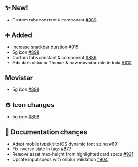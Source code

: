 ## ✨ New!

- Custom tabs constant & component [#889](https://github.com/Telefonica/mistica-design/issues/889)

## ➕ Added

- Increase snackbar duration [#915](https://github.com/Telefonica/mistica-design/issues/915)
- 5g icon [#898](https://github.com/Telefonica/mistica-design/issues/898)
- Custom tabs constant & component [#889](https://github.com/Telefonica/mistica-design/issues/889)
- Add dark skins to Themer & new movistar skin in beta [#612](https://github.com/Telefonica/mistica-design/issues/612)

## Movistar

- 5g icon [#898](https://github.com/Telefonica/mistica-design/issues/898)

## ⚙️ Icon changes

- 5g icon [#898](https://github.com/Telefonica/mistica-design/issues/898)

## 📒 Documentation changes

- Adapt mobile typekit to iOS dynamic font sizing [#891](https://github.com/Telefonica/mistica-design/issues/891)
- Fix inverse state in tags [#877](https://github.com/Telefonica/mistica-design/issues/877)
- Remove asset max-height from highlighted card specs [#921](https://github.com/Telefonica/mistica-design/issues/921)
- Update input specs with onblur validation [#904](https://github.com/Telefonica/mistica-design/issues/904)
